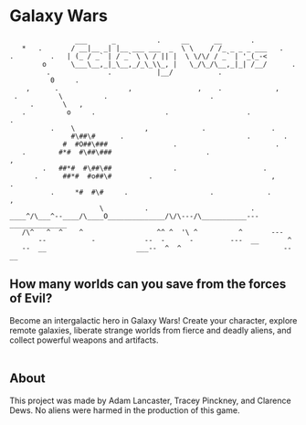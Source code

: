 # Galaxy Wars

```
                ___      _          .     __      __       .
   *   .       / __|__ _| |__ ___ ___  _  \ \    / /_ _ _ _ ___   .
.         .   | (_ / _` | / _` \ \ / || |  \ \/\/ / _` | '_(_-<
        o      \___\__,_|_\__,_/_\_\\_, |   \_/\_/\__,_|_| /__/      .
         .              .           |__/           .
          0     .
    ,      .                 ,                ,    .             ,
 .          \          .                         .
     .       \   ,
   .          o     .                 .                   .            .
          .    \                 ,             .                .
               #\##\#      .                              .        .
             #  #O##\###                .                        .
   .        #*#  #\##\###                       .                     ,
        .   ##*#  #\##\##               .                     .
      .      ##*#  #o##\#         .                             ,       .
          .     *#  #\#     .                    .             .          ,
                      \          .                         .
____^/\___^--____/\____O______________/\/\---/\___________---______________
   /\^   ^  ^    ^                  ^^ ^  '\ ^          ^       ---
       --           -            --  -      -         ---  __       ^
   --  __                      ___--  ^  ^                         --  __
```

## How many worlds can you save from the forces of Evil?

Become an intergalactic hero in Galaxy Wars! Create your character, explore
remote galaxies, liberate strange worlds from fierce and deadly aliens, and
collect powerful weapons and artifacts.
<br>
<br>

## About

This project was made by Adam Lancaster, Tracey Pinckney, and Clarence Dews.
No aliens were harmed in the production of this game.
